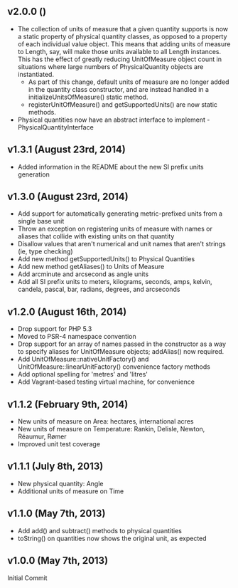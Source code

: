 ## v2.0.0 ()
- The collection of units of measure that a given quantity supports is now a static property of physical quantity classes, as opposed to a property of each individual value object.  This means that adding units of measure to Length, say, will make those units available to all Length instances.  This has the effect of greatly reducing UnitOfMeasure object count in situations where large numbers of PhysicalQuantity objects are instantiated.
  - As part of this change, default units of measure are no longer added in the quantity class constructor, and are instead handled in a initializeUnitsOfMeasure() static method.
  - registerUnitOfMeasure() and getSupportedUnits() are now static methods.
- Physical quantities now have an abstract interface to implement - PhysicalQuantityInterface


## v1.3.1 (August 23rd, 2014)
- Added information in the README about the new SI prefix units generation

## v1.3.0 (August 23rd, 2014)
- Add support for automatically generating metric-prefixed units from a single base unit
- Throw an exception on registering units of measure with names or aliases that collide with existing units on that quantity
- Disallow values that aren't numerical and unit names that aren't strings (ie, type checking)
- Add new method getSupportedUnits() to Physical Quantities
- Add new method getAliases() to Units of Measure
- Add arcminute and arcsecond as angle units
- Add all SI prefix units to meters, kilograms, seconds, amps, kelvin, candela, pascal, bar, radians, degrees, and arcseconds

## v1.2.0 (August 16th, 2014)
- Drop support for PHP 5.3
- Moved to PSR-4 namespace convention
- Drop support for an array of names passed in the constructor as a way to specify aliases for UnitOfMeasure objects; addAlias() now required.
- Add UnitOfMeasure::nativeUnitFactory() and UnitOfMeasure::linearUnitFactory() convenience factory methods
- Add optional spelling for 'metres' and 'litres'
- Add Vagrant-based testing virtual machine, for convenience

## v1.1.2 (February 9th, 2014)
 - New units of measure on Area: hectares, international acres
 - New units of measure on Temperature: Rankin, Delisle, Newton, Réaumur, Rømer
 - Improved unit test coverage

## v1.1.1 (July 8th, 2013)
 - New physical quantity: Angle
 - Additional units of measure on Time

## v1.1.0 (May 7th, 2013)
 - Add add() and subtract() methods to physical quantities
 - toString() on quantities now shows the original unit, as expected

## v1.0.0 (May 7th, 2013)
Initial Commit
